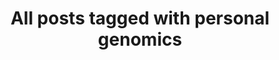 ---
layout: tag
title: "All posts tagged with personal genomics"
permalink: /weblog/tags/personal-genomics/
taxonomy: personal genomics
---